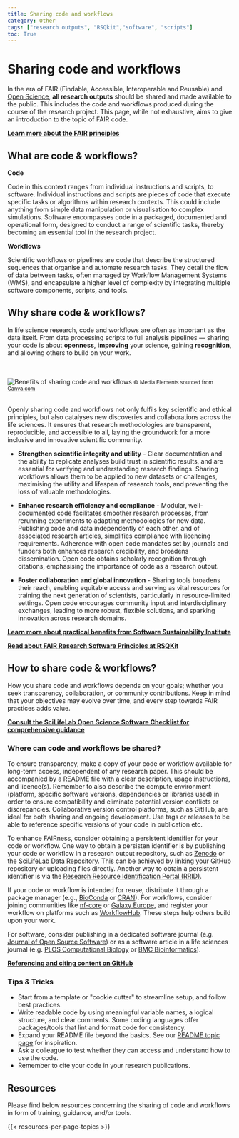 ```yaml
---
title: Sharing code and workflows
category: Other
tags: ["research outputs", "RSQkit","software", "scripts"]
toc: True
---
```


# Sharing code and workflows 
In the era of FAIR (Findable, Accessible, Interoperable and Reusable) and <a href="https://www.vr.se/english/mandates/open-science/open-access-to-research-data.html" target="_blank">Open Science</a>, **all research outputs** should be shared and made available to the public. This includes the code and workflows produced during the course of the research project. This page, while not exhaustive, aims to give an introduction to the topic of FAIR code. 

<a class="link-teal" href="/topics/fair-principles"><b>Learn more about the FAIR principles <i class="bi bi-arrow-right-square"></i></b></a>

## What are code & workflows?

**Code**

Code in this context ranges from individual instructions and scripts, to software. Individual instructions and scripts are pieces of code that execute specific tasks or algorithms within research contexts. This could include anything from simple data manipulation or visualisation to complex simulations. Software encompasses code in a packaged, documented and operational form, designed to conduct a range of scientific tasks, thereby becoming an essential tool in the research project.

**Workflows** 

Scientific workflows or pipelines are code that describe the structured sequences that organise and automate research tasks. They detail the flow of data between tasks, often managed by Workflow Management Systems (WMS), and encapsulate a higher level of complexity by integrating multiple software components, scripts, and tools. 

## Why share code & workflows?

In life science research, code and workflows are often as important as the data itself. From data processing scripts to full analysis pipelines — sharing your code is about <b>openness</b>, <b>improving</b> your science, gaining <b>recognition</b>, and allowing others to build on your work.

<br><br>
<img src="/img/illustrations/code-workflows-visual.png" alt="Benefits of sharing code and workflows" class="img-fluid">
<small>© Media Elements sourced from <a href="http://canva.com/" target="_blank">Canva.com</a></small>
<br><br>

Openly sharing code and workflows not only fulfils key scientific and ethical principles, but also catalyses new discoveries and collaborations across the life sciences. It ensures that research methodologies are transparent, reproducible, and accessible to all, laying the groundwork for a more inclusive and innovative scientific community.

* **Strengthen scientific integrity and utility** - Clear documentation and the ability to replicate analyses build trust in scientific results, and are essential for verifying and understanding research findings. Sharing workflows allows them to be applied to new datasets or challenges, maximising the utility and lifespan of research tools, and preventing the loss of valuable methodologies.

* **Enhance research efficiency and compliance** - Modular, well-documented code facilitates smoother research processes, from rerunning experiments to adapting methodologies for new data.  Publishing code and data independently of each other, and of associated research articles, simplifies compliance with licencing requirements. Adherence with open code mandates set by journals and funders both enhances research credibility, and broadens dissemination. Open code obtains scholarly recognition through citations, emphasising the importance of code as a research output.

* **Foster collaboration and global innovation** - Sharing tools broadens their reach, enabling equitable access and serving as vital resources for training the next generation of scientists, particularly in resource-limited settings. Open code encourages community input and interdisciplinary exchanges, leading to more robust, flexible solutions, and sparking innovation across research domains.

<a class="link-teal" href="https://www.software.ac.uk/blog/why-should-you-care-about-reproducible-code-and-how-get-started" target="_blank"> <b>Learn more about practical benefits from Software Sustainability Institute <i class="bi bi-box-arrow-up-right"></i></b></a>

<a class="link-teal" href="https://everse.software/RSQKit/fair_rs" target="_blank"><b>Read about FAIR Research Software Principles at RSQKit <i class="bi bi-box-arrow-up-right"></i></b></a>

## How to share code & workflows?

How you share code and workflows depends on your goals; whether you seek transparency, collaboration, or community contributions. Keep in mind that your objectives may evolve over time, and every step towards FAIR practices adds value.  

<a class="link-teal" href="https://github.com/ScilifelabDataCentre/open-science-checklists/blob/main/open_software_checklist.md" target="_blank"> <b>Consult the SciLifeLab Open Science Software Checklist for comprehensive guidance <i class="bi bi-box-arrow-up-right"></i></b></a>

### Where can code and workflows be shared?

To ensure transparency, make a copy of your code or workflow available for long-term access, independent of any research paper. This should be accompanied by a README file with a clear description, usage instructions, and licence(s). Remember to also describe the compute environment (platform, specific software versions, dependencies or libraries used) in order to ensure compatibility and eliminate potential version conflicts or discrepancies. Collaborative version control platforms, such as GitHub, are ideal for both sharing and ongoing development. Use tags or releases to be able to reference specific versions of your code in publication etc.

To enhance FAIRness, consider obtaining a persistent identifier for your code or workflow. One way to obtain a persisten identifier is by publishing your code or workflow in a research output repository, such as <a href="https://zenodo.org/" target="_blank"> Zenodo</a> or the <a href="https://figshare.scilifelab.se/" target="_blank">SciLifeLab Data Repository</a>. This can be achieved by linking your GitHub repository or uploading files directly. Another way to obtain a persistent identifier is via the <a href="https://rrid.site" target= "_blank">Research Resource Identification Portal (RRID)</a>. 

If your code or workflow is intended for reuse, distribute it through a package manager (e.g., <a href="https://bioconda.github.io/" target= "_blank">BioConda</a> or <a href="https://cran.r-project.org/" target= "_blank">CRAN</a>). For workflows, consider joining communities like <a href="https://nf-co.re/" target= "_blank">nf-core</a> or <a href="https://galaxyproject.org/eu/" target= "_blank">Galaxy Europe</a>, and register your workflow on platforms such as <a href="https://workflowhub.eu/" target= "_blank">WorkflowHub</a>. These steps help others build upon your work.

For software, consider publishing in a dedicated software journal (e.g. <a href="https://joss.theoj.org/" target= "_blank">Journal of Open Source Software</a>) or as a software article in a life sciences journal (e.g. <a href="https://collections.plos.org/collection/software/" target= "_blank">PLOS Computational Biology</a> or <a href="https://bmcbioinformatics.biomedcentral.com/submission-guidelines/preparing-your-manuscript/software-article" target= "_blank">BMC Bioinformatics</a>).

<a class="link-teal" href="https://docs.github.com/en/repositories/archiving-a-github-repository/referencing-and-citing-content" target="_blank"><b>Referencing and citing content on GitHub <i class="bi bi-box-arrow-up-right"></i></b></a>

### Tips & Tricks

- Start from a template or "cookie cutter" to streamline setup, and follow best practices. 
- Write readable code by using meaningful variable names, a logical structure, and clear comments. Some coding languages offer packages/tools that lint and format code for consistency. 
- Expand your README file beyond the basics. See our [README topic page](https://data-guidelines.scilifelab.se/topics/readme-files) for inspiration. 
- Ask a colleague to test whether they can access and understand how to use the code.
- Remember to cite your code in your research publications.





## Resources
Please find below resources concerning the sharing of code and workflows in form of training, guidance, and/or tools.

{{< resources-per-page-topics >}}
